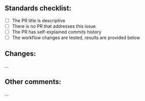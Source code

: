 <!--
📣 READ CAREFULLY BEFORE CREATING THIS PR 📣
1️⃣ This PR template is exclusively for REPOSITORY MAINTANANCE
2️⃣ The PR title must start from "repo:"
3️⃣ The PR title must be written in lowercase
4️⃣ If PR changes workflow, test it before pushing
-->

## Standards checklist:
- [ ] The PR title is descriptive
- [ ] There is no PR that addresses this issue
- [ ] The PR has self-explained commits history
- [ ] The workflow changes are tested, results are provided below

## Changes:
...

## Other comments:
...
